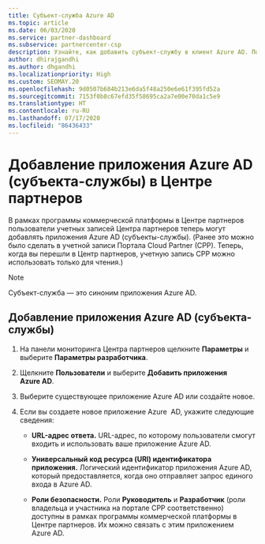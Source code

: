 ```yaml
---
title: Субъект-служба Azure AD
ms.topic: article
ms.date: 06/03/2020
ms.service: partner-dashboard
ms.subservice: partnercenter-csp
description: Узнайте, как добавить субъект-службу в клиент Azure AD. Подразумевается добавление приложения Azure AD (субъекта-службы) в Центре партнеров.
author: dhirajgandhi
ms.author: dhgandhi
ms.localizationpriority: High
ms.custom: SEOMAY.20
ms.openlocfilehash: 9d0507b684b213e6da5f48a250e6e61f395fd52a
ms.sourcegitcommit: 7153f0b8c67efd35f58695ca2a7e00e70da1c5e9
ms.translationtype: HT
ms.contentlocale: ru-RU
ms.lasthandoff: 07/17/2020
ms.locfileid: "86436433"
---
```

# <a name="add-an-azure-ad-application-service-principal-in-partner-center"></a>Добавление приложения Azure AD (субъекта-службы) в Центре партнеров

В рамках программы коммерческой платформы в Центре партнеров пользователи учетных записей Центра партнеров теперь могут добавлять приложения Azure AD (субъекты-службы). (Ранее это можно было сделать в учетной записи Портала Cloud Partner (CPP). Теперь, когда вы перешли в Центр партнеров, учетную запись CPP можно использовать только для чтения.)
 
>[!Note] 
>Субъект-служба — это синоним приложения Azure AD.

## <a name="add-an-azure-ad-application-service-principal"></a>Добавление приложения Azure AD (субъекта-службы)

1. На панели мониторинга Центра партнеров щелкните **Параметры** и выберите **Параметры разработчика**.

2. Щелкните **Пользователи** и выберите **Добавить приложения Azure AD**.

3. Выберите существующее приложение Azure AD или создайте новое.

4. Если вы создаете новое приложение Azure  AD, укажите следующие сведения:  

   - **URL-адрес ответа.** URL-адрес, по которому пользователи смогут входить и использовать ваше приложение Azure AD.

   - **Универсальный код ресурса (URI) идентификатора приложения.** Логический идентификатор приложения Azure AD, который предоставляется, когда оно отправляет запрос единого входа в Azure AD.

   - **Роли безопасности.** Роли **Руководитель** и **Разработчик** (роли владельца и участника на портале CPP соответственно) доступны в рамках программы коммерческой платформы в Центре партнеров. Их можно связать с этим приложением Azure AD.  
